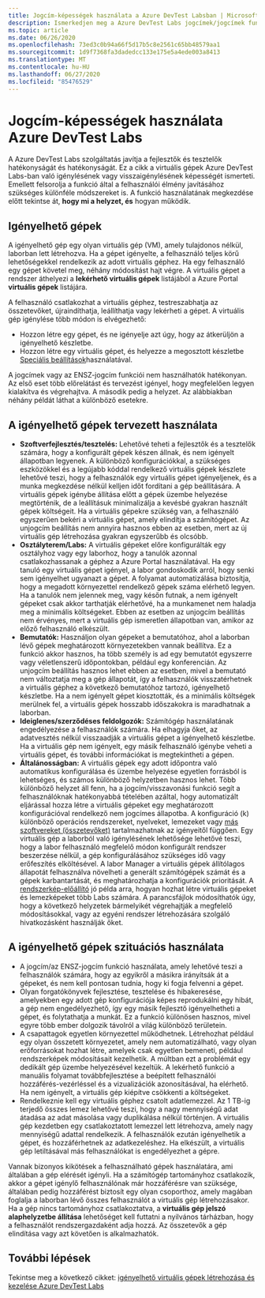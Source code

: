 ```yaml
---
title: Jogcím-képességek használata a Azure DevTest Labsban | Microsoft Docs
description: Ismerkedjen meg a Azure DevTest Labs jogcímek/jogcímek funkcióinak használatára vonatkozó különböző forgatókönyvekkel
ms.topic: article
ms.date: 06/26/2020
ms.openlocfilehash: 73ed3c0b94a66f5d17b5c8e2561c65bb48579aa1
ms.sourcegitcommit: 1d9f7368fa3dadedcc133e175e5a4ede003a8413
ms.translationtype: MT
ms.contentlocale: hu-HU
ms.lasthandoff: 06/27/2020
ms.locfileid: "85476529"
---
```

# <a name="use-claim-capabilities-in-azure-devtest-labs"></a>Jogcím-képességek használata Azure DevTest Labs
A Azure DevTest Labs szolgáltatás javítja a fejlesztők és tesztelők hatékonyságát és hatékonyságát. Ez a cikk a virtuális gépek Azure DevTest Labs-ban való igénylésének vagy visszaigénylésének képességét ismerteti. Emellett felsorolja a funkció által a felhasználói élmény javításához szükséges különféle módszereket is. A funkció használatának megkezdése előtt tekintse át, **hogy mi a helyzet, és** hogyan működik.

## <a name="claimable-machines"></a>Igényelhető gépek
A igényelhető gép egy olyan virtuális gép (VM), amely tulajdonos nélkül, laborban lett létrehozva. Ha a gépet igényelte, a felhasználó teljes körű lehetőségekkel rendelkezik az adott virtuális géphez. Ha egy felhasználó egy gépet követel meg, néhány módosítást hajt végre. A virtuális gépet a rendszer áthelyezi a **lekérhető virtuális gépek** listájából a Azure Portal **virtuális gépek** listájára. 

A felhasználó csatlakozhat a virtuális géphez, testreszabhatja az összetevőket, újraindíthatja, leállíthatja vagy lekérheti a gépet. A virtuális gép igénylése több módon is elvégezhető:

- Hozzon létre egy gépet, és ne igényelje azt úgy, hogy az átkerüljön a igényelhető készletbe. 
- Hozzon létre egy virtuális gépet, és helyezze a megosztott készletbe [Speciális beállítások](https://azure.microsoft.com/updates/azure-devtest-labs-claim-lab-vms-from-a-shared-pool/)használatával.

A jogcímek vagy az ENSZ-jogcím funkciói nem használhatók hatékonyan. Az első eset több előrelátást és tervezést igényel, hogy megfelelően legyen kialakítva és végrehajtva. A második pedig a helyzet. Az alábbiakban néhány példát láthat a különböző esetekre.

## <a name="designed-use-of-claimable-machines"></a>A igényelhető gépek tervezett használata

- **Szoftverfejlesztés/tesztelés:** Lehetővé teheti a fejlesztők és a tesztelők számára, hogy a konfigurált gépek készen állnak, és nem igényelt állapotban legyenek. A különböző konfigurációkkal, a szükséges eszközökkel és a legújabb kóddal rendelkező virtuális gépek készlete lehetővé teszi, hogy a felhasználók egy virtuális gépet igényeljenek, és a munka megkezdése nélkül kelljen időt fordítani a gép beállítására. A virtuális gépek igénybe állítása előtt a gépek üzembe helyezése megtörténik, de a leállításuk minimalizálja a kevésbé gyakran használt gépek költségeit. Ha a virtuális gépekre szükség van, a felhasználó egyszerűen bekéri a virtuális gépet, amely elindítja a számítógépet. Az unjogcím beállítás nem annyira hasznos ebben az esetben, mert az új virtuális gép létrehozása gyakran egyszerűbb és olcsóbb.
- **Osztályterem/Labs:** A virtuális gépeket előre konfigurálták egy osztályhoz vagy egy laborhoz, hogy a tanulók azonnal csatlakozhassanak a géphez a Azure Portal használatával.  Ha egy tanuló egy virtuális gépet igényel, a labor gondoskodik arról, hogy senki sem igényelhet ugyanazt a gépet. A folyamat automatizálása biztosítja, hogy a megadott környezettel rendelkező gépek száma elérhető legyen. Ha a tanulók nem jelennek meg, vagy későn futnak, a nem igényelt gépeket csak akkor tarthatják elérhetővé, ha a munkamenet nem haladja meg a minimális költségeket. Ebben az esetben az unjogcím beállítás nem érvényes, mert a virtuális gép ismeretlen állapotban van, amikor az előző felhasználó elkészült.
- **Bemutatók:** Használjon olyan gépeket a bemutatóhoz, ahol a laborban lévő gépek meghatározott környezetekben vannak beállítva. Ez a funkció akkor hasznos, ha több személy is ad egy bemutatót egyszerre vagy véletlenszerű időpontokban, például egy konferencián. Az unjogcím beállítás hasznos lehet ebben az esetben, mivel a bemutató nem változtatja meg a gép állapotát, így a felhasználók visszatérhetnek a virtuális géphez a következő bemutatóhoz tartozó, igényelhető készletbe. Ha a nem igényelt gépet kiosztották, és a minimális költségek merülnek fel, a virtuális gépek hosszabb időszakokra is maradhatnak a laborban.
- **Ideiglenes/szerződéses feldolgozók:** Számítógép használatának engedélyezése a felhasználók számára. Ha elhagyja őket, az adatvesztés nélkül visszaadják a virtuális gépet a igényelhető készletbe. Ha a virtuális gép nem igényelt, egy másik felhasználó igénybe veheti a virtuális gépet, és további információkat is megtekintheti a gépen.
- **Általánosságban:** A virtuális gépek egy adott időpontra való automatikus konfigurálása és üzembe helyezése egyetlen forrásból is lehetséges, és számos különböző helyzetben hasznos lehet. Több különböző helyzet áll fenn, ha a jogcím/visszavonási funkció segít a felhasználóknak hatékonyabbá tételében azáltal, hogy automatizált eljárással hozza létre a virtuális gépeket egy meghatározott konfigurációval rendelkező nem jogcímes állapotba. A konfiguráció (k) különböző operációs rendszereket, nyelveket, lemezeket vagy [más szoftvereket (összetevőket)](devtest-lab-artifact-author.md) tartalmazhatnak az igényeitől függően. Egy virtuális gép a laborból való igénylésének lehetősége lehetővé teszi, hogy a labor felhasználó megfelelő módon konfigurált rendszer beszerzése nélkül, a gép konfigurálásához szükséges idő vagy erőfeszítés elköltésével. A labor Manager a virtuális gépek állítólagos állapotát felhasználva növelheti a generált számítógépek számát és a gépek karbantartását, és meghatározhatja a konfigurációk prioritását. A [rendszerkép-előállító](image-factory-create.md) jó példa arra, hogyan hozhat létre virtuális gépeket és lemezképeket több Labs számára. A parancsfájlok módosíthatók úgy, hogy a következő helyzetek bármelyikét végrehajtják a megfelelő módosításokkal, vagy az egyéni rendszer létrehozására szolgáló hivatkozásként használják őket.

## <a name="situational-use-of-claimable-machines"></a>A igényelhető gépek szituációs használata

- A jogcím/az ENSZ-jogcím funkció használata, amely lehetővé teszi a felhasználók számára, hogy az egyikről a másikra irányítsák át a gépeket, és nem kell pontosan tudnia, hogy ki fogja felvenni a gépet.
- Olyan forgatókönyvek fejlesztése, tesztelése és hibakeresése, amelyekben egy adott gép konfigurációja képes reprodukálni egy hibát, a gép nem engedélyezhető, így egy másik fejlesztő igényelhetheti a gépet, és folytathatja a munkát. Ez a funkció különösen hasznos, mivel egyre több ember dolgozik távolról a világ különböző területein. 
- A csapattagok egyetlen környezettel működhetnek. Létrehozhat például egy olyan összetett környezetet, amely nem automatizálható, vagy olyan erőforrásokat hozhat létre, amelyek csak egyetlen bemeneti, például rendszerképek módosításait kezelhetik. A múltban ezt a problémát egy dedikált gép üzembe helyezésével kezeltük. A lekérhető funkció a manuális folyamat továbbfejlesztése a beépített felhasználói hozzáférés-vezérléssel és a vizualizációk azonosításával, ha elérhető. Ha nem igényelt, a virtuális gép kiépítve csökkenti a költségeket.
- Rendelkeznie kell egy virtuális géphez csatolt adatlemezzel. Az 1 TB-ig terjedő összes lemez lehetővé teszi, hogy a nagy mennyiségű adat átadása az adat másolása vagy duplikálása nélkül történjen. A virtuális gép kezdetben egy csatlakoztatott lemezzel lett létrehozva, amely nagy mennyiségű adattal rendelkezik.  A felhasználók ezután igényelhetik a gépet, és hozzáférhetnek az adatkezeléshez. Ha elkészült, a virtuális gép letiltásával más felhasználókat is engedélyezhet a gépre.

Vannak bizonyos kikötések a felhasználható gépek használatára, ami általában a gép elérését igényli. Ha a számítógép tartományhoz csatlakozik, akkor a gépet igénylő felhasználónak már hozzáférésre van szüksége, általában pedig hozzáférést biztosít egy olyan csoporthoz, amely magában foglalja a laborban lévő összes felhasználót a virtuális gép létrehozásakor. Ha a gép nincs tartományhoz csatlakoztatva, a **virtuális gép jelszó alaphelyzetbe állítása** lehetőséget kell futtatni a nyilvános tárházban, hogy a felhasználót rendszergazdaként adja hozzá.  Az összetevők a gép elindítása vagy azt követően is alkalmazhatók.

## <a name="next-steps"></a>További lépések
Tekintse meg a következő cikket: [igényelhető virtuális gépek létrehozása és kezelése Azure DevTest Labs](devtest-lab-add-claimable-vm.md)
